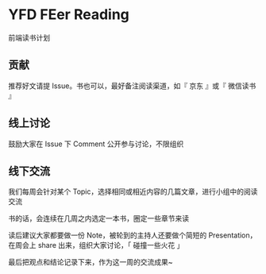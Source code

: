 # YFD FEer Reading

前端读书计划

## 贡献

推荐好文请提 Issue。书也可以，最好备注阅读渠道，如『 京东 』或『 微信读书 』

## 线上讨论

鼓励大家在 Issue 下 Comment 公开参与讨论，不限组织

## 线下交流

我们每周会针对某个 Topic，选择相同或相近内容的几篇文章，进行小组中的阅读交流

书的话，会连续在几周之内选定一本书，圈定一些章节来读

读后建议大家都要做一份 Note，被轮到的主持人还要做个简短的 Presentation，在周会上 share 出来，组织大家讨论，「 碰撞一些火花 」

最后把观点和结论记录下来，作为这一周的交流成果~
